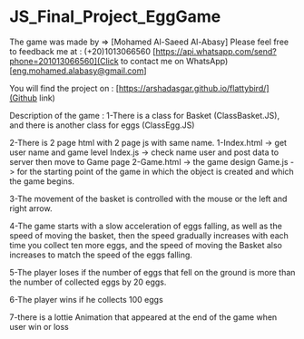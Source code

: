 # JS_Final_Project_EggGame
The game was made by => [Mohamed Al-Saeed Al-Abasy]
Please feel free to feedback me at :
        (+20)1013066560 [https://api.whatsapp.com/send?phone=201013066560](Click to contact me on WhatsApp) 
                                [eng.mohamed.alabasy@gmail.com]


You will find the project on : [https://arshadasgar.github.io/flattybird/](Github link)  


Description of the game :
1-There is a class for Basket (ClassBasket.JS), and there is another class for eggs (ClassEgg.JS)

2-There is 2 page html with 2 page js with same name.
        1-Index.html -> get user name and game level
          Index.js   -> check name user and post data to server then move to Game page
        2-Game.html  -> the game design
          Game.js    -> for the starting point of the game in which the object is created and which the game begins.

3-The movement of the basket is controlled with the mouse or the left and right arrow.

4-The game starts with a slow acceleration of eggs falling, as well as the speed of moving the basket, then the speed gradually increases with each time you collect ten more eggs, and the speed of moving the Basket also increases to match the speed of the eggs falling.

5-The player loses if the number of eggs that fell on the ground is more than the number of collected eggs by 20 eggs.

6-The player wins if he collects 100 eggs

7-there is a lottie Animation that appeared at the end of the game when user win or loss
